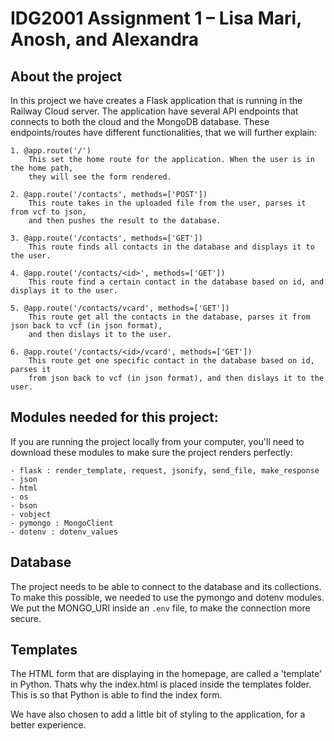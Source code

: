 # IDG2001 Assignment 1 – Lisa Mari, Anosh, and Alexandra

## About the project 

In this project we have creates a Flask application that is running in the Railway Cloud server.
The application have several API endpoints that connects to both the cloud and the MongoDB database. 
These endpoints/routes have different functionalities, that we will further explain:

    1. @app.route('/')
        This set the home route for the application. When the user is in the home path,
        they will see the form rendered. 

    2. @app.route('/contacts', methods=['POST'])
        This route takes in the uploaded file from the user, parses it from vcf to json,
        and then pushes the result to the database. 

    3. @app.route('/contacts', methods=['GET'])
        This route finds all contacts in the database and displays it to the user. 

    4. @app.route('/contacts/<id>', methods=['GET'])
        This route find a certain contact in the database based on id, and displays it to the user. 

    5. @app.route('/contacts/vcard', methods=['GET'])
        This route get all the contacts in the database, parses it from json back to vcf (in json format), 
        and then dislays it to the user.

    6. @app.route('/contacts/<id>/vcard', methods=['GET'])
        This route get one specific contact in the database based on id, parses it 
        from json back to vcf (in json format), and then dislays it to the user.


## Modules needed for this project:
If you are running the project locally from your computer, you'll need to download 
these modules to make sure the project renders perfectly:

    - flask : render_template, request, jsonify, send_file, make_response
    - json
    - html
    - os
    - bson
    - vobject
    - pymongo : MongoClient
    - dotenv : dotenv_values

## Database
The project needs to be able to connect to the database and its collections. To make this possible, we needed to use the pymongo and dotenv modules. We put the MONGO_URI inside an ```.env``` file, to make the connection more secure. 

## Templates
The HTML form that are displaying in the homepage, are called a 'template' in Python. Thats why the index.html is placed inside the templates folder. This is so that Python is able to find the index form. 

We have also chosen to add a little bit of styling to the application, for a better experience. 